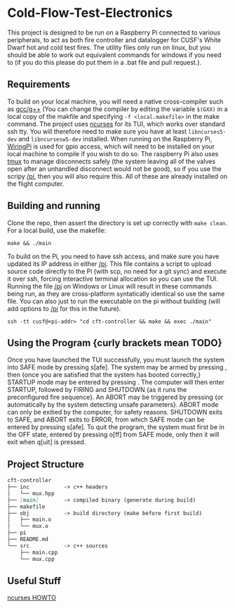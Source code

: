 # Cold-Flow-Test-Electronics
This project is designed to be run on a Raspberry Pi connected to various peripherals, to act as both fire controller and datalogger for CUSF's White Dwarf hot and cold test fires.
The utility files only run on linux, but you should be able to work out equivalent commands for windows if you need to (if you do this please do put them in a .bat file and pull request.).

## Requirements
To build on your local machine, you will need a native cross-compiler such as [gcc/g++](https://www.gnu.org/software/gcc/) (You can change the compiler by editing the variable `$(GXX)` in a local copy of the makfile and specifying `-f <local.makefile>` in the make command.
The project uses [ncurses](https://invisible-island.net/ncurses/announce.html) for its TUI, which works over standard ssh tty.
You will therefore need to make sure you have at least `libncurses5-dev` and `libncursesw5-dev` installed.
When running on the Raspberry Pi, [WiringPi](http://wiringpi.com/) is used for gpio access, which will need to be installed on your local machine to compile if you wish to do so. 
The raspberry Pi also uses [tmux](https://linuxhandbook.com/tmux/) to manage disconnects safely (the system leaving all of the valves open after an unhandled disconnect would not be good), so if you use the scripy [/pi](/pi), then you will also require this.
All of these are already installed on the flight computer.

## Building and running
Clone the repo, then assert the directory is set up correctly with `make clean`.
For a local build, use the makefile:
```console
make && ./main
```
To build on the Pi, you need to have ssh access, and make sure you have updated its IP address in either [/pi](/pi). This file contains a script to upload source code directly to the Pi (with scp, no need for a git sync) and execute it over ssh, forcing interactive terminal allocation so you can use the TUI. Running the file [/pi](pi) on Windows or Linux will result in these commands being run, as they are cross-platform syntatically identical so use the same file.
You can also just to run the executable on the pi without building (will add options to [/pi](pi) for this in the future).
```console
ssh -tt cusf@<pi-addr> "cd cft-controller && make && exec ./main"
```

## Using the Program {curly brackets mean TODO} 
Once you have launched the TUI successfully, you must launch the system into SAFE mode by pressing s[afe].
The system may be armed by pressing <CTRL-A>, then {once you are satisfied that the system has booted correctly,} STARTUP mode may be entered by pressing <SPACE>.
The computer will then enter STARTUP, followed by FIRING and SHUTDOWN {as it runs the preconfigured fire sequence}.
An ABORT may be triggered by pressing <BACKSPACE> {or automatically by the system detecting unsafe parameters}. 
ABORT mode can only be exitied by the computer, for safety reasons.
SHUTDOWN exits to SAFE, and ABORT exits to ERROR, from which SAFE mode can be entered by pressing s[afe].
To quit the program, the system must first be in the OFF state, entered by pressing o[ff] from SAFE mode, only then it will exit when q[uit] is pressed.

## Project Structure
```markdown
cft-controller
├── inc           -> c++ headers
│   └── mux.hpp
├── [main]        -> compiled binary (generate during build)
├── makefile
├── obj           -> build directory (make before first build)
│   ├── main.o
│   └── mux.o
├── pi         
├── README.md
└── src           -> c++ sources
    ├── main.cpp
    └── mux.cpp
```

## Useful Stuff
[ncurses HOWTO](https://tldp.org/HOWTO/NCURSES-Programming-HOWTO/)
